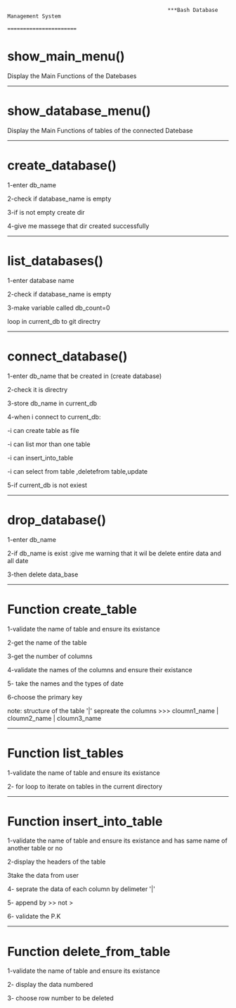                                                        ***Bash Database Management System
                                                            ====================== 


show_main_menu()
=================

Display the Main Functions of the Datebases


---------------------------------------------------------------------

show_database_menu()
=================

Display the Main Functions of tables of the connected Datebase  

---------------------------------------------------------------------

create_database()
=================

1-enter db_name

2-check if database_name is empty

3-if is not empty create dir

4-give me massege that dir created successfully

---------------------------------------------------------------------

list_databases()
=================
1-enter database name 

2-check if database_name is empty

3-make variable called db_count=0

loop in current_db to git directry

---------------------------------------------------------------------

connect_database()
=================
1-enter db_name that be created in (create database)

2-check it is directry

3-store db_name in current_db

4-when i connect to current_db:

-i can create table as file

-i can list mor than one table

-i can insert_into_table


-i can select from table ,deletefrom table,update

5-if current_db is not exiest


---------------------------------------------------------------------


drop_database()
=================
1-enter db_name

2-if db_name is exist :give me warning that it wil be delete entire data and all date

3-then delete data_base

---------------------------------------------------------------------


Function create_table
======================
1-validate the name of table and ensure its existance

2-get the name of the table 

3-get the number of columns

4-validate the names of the columns and ensure their existance

5- take the names and the types of date 

6-choose the primary key


note:  structure of the table '|' sepreate the columns >>>     cloumn1_name  |    cloumn2_name  |  cloumn3_name

---------------------------------------------------------------------
Function list_tables
======================
1-validate the name of table and ensure its existance

2- for loop to iterate on tables in the current directory

---------------------------------------------------------------------
Function insert_into_table
======================
1-validate the name of table and ensure its existance and has same name of another table or no

2-display the headers of the table 

3take the data from user

4- seprate the data of each column by delimeter '|'  

5- append by >>  not > 

6- validate the P.K

---------------------------------------------------------------------
Function delete_from_table
======================
1-validate the name of table and ensure its existance

2- display the data numbered

3- choose row number to be deleted

